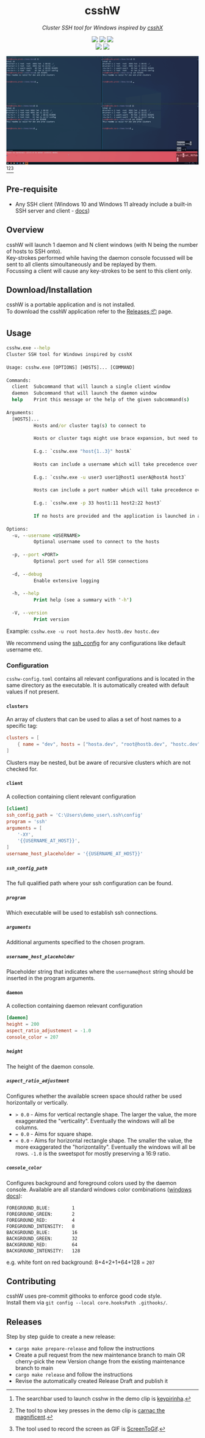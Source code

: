 <h1 align="center">csshW</h3>
<p align="center"><i>Cluster SSH tool for Windows inspired by <a href="https://github.com/brockgr/csshx">csshX</a></i></p>
<p align="center">
  <a href="./LICENSE.txt"><img src="https://img.shields.io/badge/License-Apache_2.0-blue.svg"></a>
  <a href="https://github.com/whme/csshw/releases/latest"><img src="https://img.shields.io/github/v/release/whme/csshw.svg"></a>
  <a href="https://github.com/whme/csshw/releases"><img src="https://img.shields.io/github/downloads/whme/csshw/total"></a><br>
  <a href="https://github.com/whme/csshw/actions/workflows/post-submit.yml"><img src="https://github.com/whme/csshw/actions/workflows/post-submit.yml/badge.svg"></a>
  <a href="https://github.com/whme/csshw/actions/workflows/deploy_docs.yml"><img src="https://github.com/whme/csshw/actions/workflows/deploy_docs.yml/badge.svg"></a>
</p>

![csshw demo](https://raw.githubusercontent.com/whme/csshw/refs/heads/main/demo/csshw.gif)[^1][^2][^3]

## Pre-requisite
- Any SSH client (Windows 10 and Windows 11 already include a built-in SSH server and client - [docs](https://learn.microsoft.com/en-us/windows/terminal/tutorials/ssh))

## Overview
csshW will launch 1 daemon and N client windows (with N being the number of hosts to SSH onto).<br>
Key-strokes performed while having the daemon console focussed will be sent to all clients simoultaneously and be replayed by them.<br>
Focussing a client will cause any key-strokes to be sent to this client only.

## Download/Installation
csshW is a portable application and is not installed.<br>
To download the csshW application refer to the [Releases 📦](https://github.com/whme/csshw/releases) page.

## Usage

<!-- HELP_OUTPUT_START -->
```cmd
csshw.exe --help
Cluster SSH tool for Windows inspired by csshX

Usage: csshw.exe [OPTIONS] [HOSTS]... [COMMAND]

Commands:
  client  Subcommand that will launch a single client window
  daemon  Subcommand that will launch the daemon window
  help    Print this message or the help of the given subcommand(s)

Arguments:
  [HOSTS]...
          Hosts and/or cluster tag(s) to connect to

          Hosts or cluster tags might use brace expansion, but need to be properly quoted.

          E.g.: `csshw.exe "host{1..3}" hostA`

          Hosts can include a username which will take precedence over the username given via the `-u` option and over any ssh config value.

          E.g.: `csshw.exe -u user3 user1@host1 userA@hostA host3`

          Hosts can include a port number which will take precedence over the port given via the `-p` option.

          E.g.: `csshw.exe -p 33 host1:11 host2:22 host3`

          If no hosts are provided and the application is launched in a new console window (e.g. by double clicking the executable in the File Explorer), it will launch in interactive mode.

Options:
  -u, --username <USERNAME>
          Optional username used to connect to the hosts

  -p, --port <PORT>
          Optional port used for all SSH connections

  -d, --debug
          Enable extensive logging

  -h, --help
          Print help (see a summary with '-h')

  -V, --version
          Print version
```
<!-- HELP_OUTPUT_END -->
Example:
`csshw.exe -u root hosta.dev hostb.dev hostc.dev`

We recommend using the [ssh_config](https://linux.die.net/man/5/ssh_config) for any configurations like default username etc.

### Configuration

`csshw-config.toml` contains all relevant configurations and is located in the same directory as the executable.
It is automatically created with default values if not present.

#### `clusters`
An array of clusters that can be used to alias a set of host names to a specific tag:
```toml
clusters = [
    { name = "dev", hosts = ["hosta.dev", "root@hostb.dev", "hostc.dev"] }
]
```
Clusters may be nested, but be aware of recursive clusters which are not checked for.

#### `client`
A collection containing client relevant configuration
``` toml
[client]
ssh_config_path = 'C:\Users\demo_user\.ssh\config'
program = 'ssh'
arguments = [
    '-XY',
    '{{USERNAME_AT_HOST}}',
]
username_host_placeholder = '{{USERNAME_AT_HOST}}'
```

##### `ssh_config_path`
The full qualified path where your ssh configuration can be found.

##### `program`
Which executable will be used to establish ssh connections.

##### `arguments`
Additional arguments specified to the chosen program.

##### `username_host_placeholder`
Placeholder string that indicates where the `username@host` string should be inserted in the program arguments.

#### `daemon`
A collection containing daemon relevant configuration
``` toml
[daemon]
height = 200
aspect_ratio_adjustement = -1.0
console_color = 207
```

##### `height`
The height of the daemon console.

##### `aspect_ratio_adjustment`
Configures whether the available screen space should rather be used horizontally or vertically.
* `> 0.0` - Aims for vertical rectangle shape.
  The larger the value, the more exaggerated the "verticality".
  Eventually the windows will all be columns.
* `= 0.0` - Aims for square shape.
* `< 0.0` - Aims for horizontal rectangle shape.
  The smaller the value, the more exaggerated the "horizontality".
  Eventually the windows will all be rows.
  `-1.0` is the sweetspot for mostly preserving a 16:9 ratio.

##### `console_color`
Configures background and foreground colors used by the daemon console.
Available are all standard windows color combinations ([windows docs](https://learn.microsoft.com/en-us/windows/console/console-screen-buffers#character-attributes)):
```
FOREGROUND_BLUE:        1
FOREGROUND_GREEN:       2
FOREGROUND_RED:         4
FOREGROUND_INTENSITY:   8
BACKGROUND_BLUE:        16
BACKGROUND_GREEN:       32
BACKGROUND_RED:         64
BACKGROUND_INTENSITY:   128
```
e.g. white font on red background: 8+4+2+1+64+128 = `207`

## Contributing
csshW uses pre-commit githooks to enforce good code style.<br>
Install them via ``git config --local core.hooksPath .githooks/``.

## Releases
Step by step guide to create a new release:
- `cargo make prepare-release` and follow the instructions
- Create a pull request from the new maintenance branch to main OR cherry-pick the new Version change from the existing maintenance branch to main
- `cargo make release` and follow the instructions
- Revise the automatically created Release Draft and publish it

[^1]: The searchbar used to launch csshw in the demo clip is [keypirinha](https://keypirinha.com/).
[^2]: The tool to show key presses in the demo clip is [carnac the magnificent](https://github.com/Code52/carnac).
[^3]: The tool used to record the screen as GIF is [ScreenToGif](https://github.com/NickeManarin/ScreenToGif).
